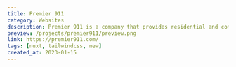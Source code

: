 ```yaml
---
title: Premier 911
category: Websites
description: Premier 911 is a company that provides residential and commercial services for fire, water, mold, and storm damage. They approached me with a requirement for a modern website that is user-friendly and easy to navigate.
preview: /projects/premier911/preview.png
link: https://premier911.com/
tags: [nuxt, tailwindcss, new]
created_at: 2023-01-15
---
```

